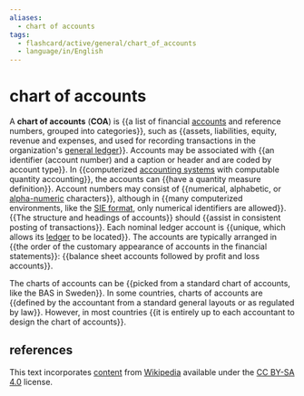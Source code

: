 ```yaml
---
aliases:
  - chart of accounts
tags:
  - flashcard/active/general/chart_of_accounts
  - language/in/English
---
```


# chart of accounts

A __chart of accounts__ (__COA__) is {{a list of financial [accounts](account%20(bookkeeping).md) and reference numbers, grouped into categories}}, such as {{assets, liabilities, equity, revenue and expenses, and used for recording transactions in the organization's [general ledger](general%20ledger.md)}}. Accounts may be associated with {{an identifier (account number) and a caption or header and are coded by account type}}. In {{computerized [accounting systems](accounting%20software.md) with computable quantity accounting}}, the accounts can {{have a quantity measure definition}}. Account numbers may consist of {{numerical, alphabetic, or [alpha-numeric](alphanumericals.md) characters}}, although in {{many computerized environments, like the [SIE format](SIE%20(file%20format).md), only numerical identifiers are allowed}}. {{The structure and headings of accounts}} should {{assist in consistent posting of transactions}}. Each nominal ledger account is {{unique, which allows its [ledger](ledger.md) to be located}}. The accounts are typically arranged in {{the order of the customary appearance of accounts in the financial statements}}: {{balance sheet accounts followed by profit and loss accounts}}. <!--SR:!2024-12-11,64,310!2024-10-24,26,250!2024-12-11,64,310!2024-12-12,65,310!2024-10-09,17,290!2024-10-09,17,290!2024-11-03,34,270!2024-11-15,43,290!2024-11-30,53,310!2024-11-27,50,310!2024-10-09,17,290!2024-11-13,43,290-->

The charts of accounts can be {{picked from a standard chart of accounts, like the BAS in Sweden}}. In some countries, charts of accounts are {{defined by the accountant from a standard general layouts or as regulated by law}}. However, in most countries {{it is entirely up to each accountant to design the chart of accounts}}. <!--SR:!2024-12-13,66,310!2024-12-09,62,310!2024-11-19,42,290-->

## references

This text incorporates [content](https://en.wikipedia.org/wiki/chart_of_accounts) from [Wikipedia](Wikipedia.md) available under the [CC BY-SA 4.0](https://creativecommons.org/licenses/by-sa/4.0/) license.
